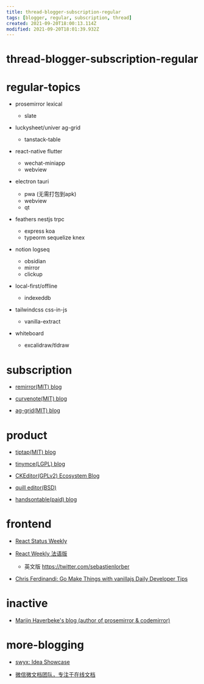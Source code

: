 ```yaml
---
title: thread-blogger-subscription-regular
tags: [blogger, regular, subscription, thread]
created: 2021-09-20T18:00:13.114Z
modified: 2021-09-20T18:01:39.932Z
---
```


# thread-blogger-subscription-regular

# regular-topics

- prosemirror lexical
  - slate

- luckysheet/univer ag-grid
  - tanstack-table

- react-native flutter
  - wechat-miniapp
  - webview

- electron tauri
  - pwa (无需打包到apk)
  - webview
  - qt

- feathers nestjs trpc
  - express koa
  - typeorm sequelize knex

- notion logseq
  - obsidian
  - mirror
  - clickup

- local-first/offline
  - indexeddb

- tailwindcss css-in-js
  - vanilla-extract

- whiteboard
  - excalidraw/tldraw
# subscription
- [remirror(MIT) blog](https://remirror.io/blog)
- [curvenote(MIT) blog](https://curvenote.com/blog)

- [ag-grid(MIT) blog](https://blog.ag-grid.com/)
# product
- [tiptap(MIT) blog](https://tiptap.dev/blog)
- [tinymce(LGPL) blog](https://www.tiny.cloud/blog/category/engineering/)
- [CKEditor(GPLv2) Ecosystem Blog](https://ckeditor.com/blog/)
- [quill editor(BSD)](https://quilljs.com/blog/)

- [handsontable(paid) blog](https://handsontable.com/blog)
# frontend
- [React Status Weekly](https://react.statuscode.com/issues)
- [React Weekly 法语版](https://www.getrevue.co/profile/sebastien-lorber)
  - 英文版 https://twitter.com/sebastienlorber

- [Chris Ferdinandi: Go Make Things with vanillajs Daily Developer Tips](https://gomakethings.com/articles/)
# inactive
- [Marijn Haverbeke's blog (author of prosemirror & codemirror)](https://marijnhaverbeke.nl/blog/)
# more-blogging
- [swyx: Idea Showcase](https://www.swyx.io/ideas/)

- [微信微文档团队，专注于在线文档](https://www.zhihu.com/column/c_1285334850644570112)
